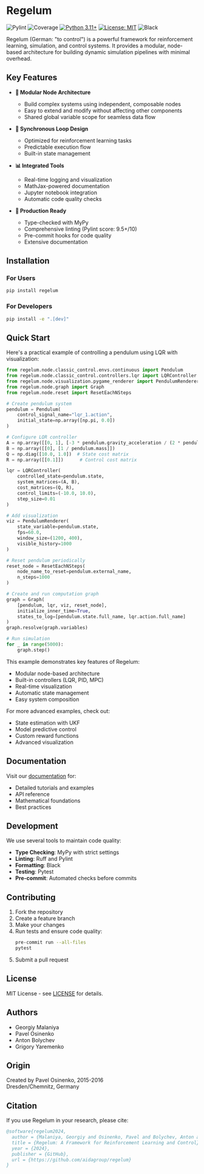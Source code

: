 # Regelum

![Pylint](https://img.shields.io/badge/pylint-9.61%2F10-brightgreen)
![Coverage](https://img.shields.io/badge/coverage-92%25-brightgreen)
[![Python 3.11+](https://img.shields.io/badge/python-3.11+-blue.svg)](https://www.python.org/downloads/)
[![License: MIT](https://img.shields.io/badge/License-MIT-yellow.svg)](https://opensource.org/licenses/MIT)
![Black](https://img.shields.io/badge/Black-passing-brightgreen)

Regelum (German: "to control") is a powerful framework for reinforcement learning, simulation, and control systems. It provides a modular, node-based architecture for building dynamic simulation pipelines with minimal overhead.

## Key Features

- **🔌 Modular Node Architecture**
  - Build complex systems using independent, composable nodes
  - Easy to extend and modify without affecting other components
  - Shared global variable scope for seamless data flow

- **🔄 Synchronous Loop Design**
  - Optimized for reinforcement learning tasks
  - Predictable execution flow
  - Built-in state management

- **📊 Integrated Tools**
  - Real-time logging and visualization
  - MathJax-powered documentation
  - Jupyter notebook integration
  - Automatic code quality checks

- **🚀 Production Ready**
  - Type-checked with MyPy
  - Comprehensive linting (Pylint score: 9.5+/10)
  - Pre-commit hooks for code quality
  - Extensive documentation

## Installation

### For Users
```bash
pip install regelum
```

### For Developers
```bash
pip install -e ".[dev]"
```

## Quick Start

Here's a practical example of controlling a pendulum using LQR with visualization:

```python
from regelum.node.classic_control.envs.continuous import Pendulum
from regelum.node.classic_control.controllers.lqr import LQRController
from regelum.node.visualization.pygame_renderer import PendulumRenderer
from regelum.node.graph import Graph
from regelum.node.reset import ResetEachNSteps

# Create pendulum system
pendulum = Pendulum(
    control_signal_name="lqr_1.action",
    initial_state=np.array([np.pi, 0.0])
)

# Configure LQR controller
A = np.array([[0, 1], [-3 * pendulum.gravity_acceleration / (2 * pendulum.length), 0]])
B = np.array([[0], [1 / pendulum.mass]])
Q = np.diag([10.0, 1.0])  # State cost matrix
R = np.array([[0.1]])      # Control cost matrix

lqr = LQRController(
    controlled_state=pendulum.state,
    system_matrices=(A, B),
    cost_matrices=(Q, R),
    control_limits=(-10.0, 10.0),
    step_size=0.01
)

# Add visualization
viz = PendulumRenderer(
    state_variable=pendulum.state,
    fps=60.0,
    window_size=(1200, 400),
    visible_history=1000
)

# Reset pendulum periodically
reset_node = ResetEachNSteps(
    node_name_to_reset=pendulum.external_name,
    n_steps=1000
)

# Create and run computation graph
graph = Graph(
    [pendulum, lqr, viz, reset_node],
    initialize_inner_time=True,
    states_to_log=[pendulum.state.full_name, lqr.action.full_name]
)
graph.resolve(graph.variables)

# Run simulation
for _ in range(5000):
    graph.step()
```

This example demonstrates key features of Regelum:
- Modular node-based architecture
- Built-in controllers (LQR, PID, MPC)
- Real-time visualization
- Automatic state management
- Easy system composition

For more advanced examples, check out:
- State estimation with UKF
- Model predictive control
- Custom reward functions
- Advanced visualization

## Documentation

Visit our [documentation](https://aidagroup.github.io/regelum/) for:
- Detailed tutorials and examples
- API reference
- Mathematical foundations
- Best practices

## Development

We use several tools to maintain code quality:

- **Type Checking**: MyPy with strict settings
- **Linting**: Ruff and Pylint
- **Formatting**: Black
- **Testing**: Pytest
- **Pre-commit**: Automated checks before commits

## Contributing

1. Fork the repository
2. Create a feature branch
3. Make your changes
4. Run tests and ensure code quality:
   ```bash
   pre-commit run --all-files
   pytest
   ```
5. Submit a pull request

## License

MIT License - see [LICENSE](LICENSE) for details.

## Authors

- Georgiy Malaniya
- Pavel Osinenko
- Anton Bolychev
- Grigory Yaremenko

## Origin

Created by Pavel Osinenko, 2015-2016  
Dresden/Chemnitz, Germany

## Citation

If you use Regelum in your research, please cite:

```bibtex
@software{regelum2024,
  author = {Malaniya, Georgiy and Osinenko, Pavel and Bolychev, Anton and Yaremenko, Grigory},
  title = {Regelum: A Framework for Reinforcement Learning and Control},
  year = {2024},
  publisher = {GitHub},
  url = {https://github.com/aidagroup/regelum}
}
```


